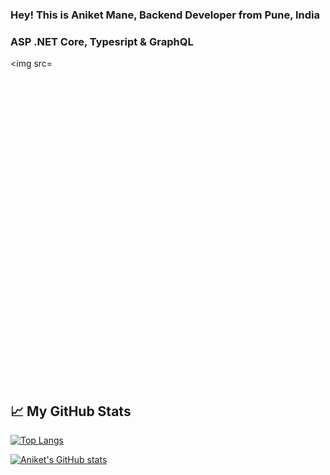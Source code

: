 ### Hey! This is Aniket Mane, Backend Developer from Pune, India

### ASP .NET Core, Typesript & GraphQL


<img src=<svg role="img" viewBox="0 0 24 24" xmlns="http://www.w3.org/2000/svg" />


## &#x1f4c8; My GitHub Stats

[![Top Langs](https://github-readme-stats.vercel.app/api/top-langs/?username=Technik97&hide=java,html,css&theme=radical)](https://github.com/anuraghazra/github-readme-stats)

[![Aniket's GitHub stats](https://github-readme-stats.vercel.app/api?username=Technik97&theme=radical)](https://github.com/anuraghazra/github-readme-stats)


